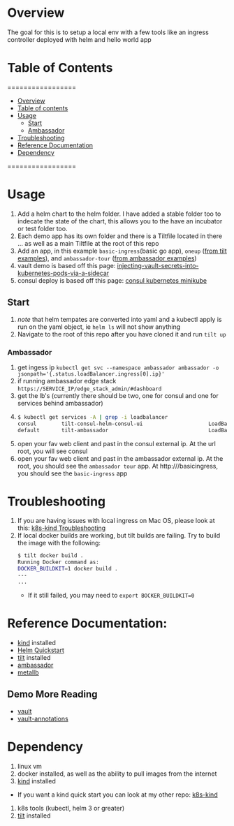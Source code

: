 # Overview

The goal for this is to setup a local env with a few tools like an ingress controller deployed with helm and hello world app

# Table of Contents
=================
<!--ts-->
   * [Overview](#Overview)
   * [Table of contents](#Table-of-Contents)
   * [Usage](#Usage)
      * [Start](#Start)
      * [Ambassador](#Ambassador)
   * [Troubleshooting](#Troubleshooting)
   * [Reference Documentation](#Reference-Documentation)
   * [Dependency](#Dependency)
<!--te-->
=================

# Usage

1. Add a helm chart to the helm folder. I have added a stable folder too to indecate the state of the chart, this allows you to the have an incubator or test folder too.
1. Each demo app has its own folder and there is a Tiltfile located in there ... as well as a main Tiltfile at the root of this repo
1. Add an app, in this example `basic-ingress`(basic go app), `oneup` ([from tilt examples](https://github.com/windmilleng/tilt/tree/master/integration/oneup)), and `ambassador-tour` ([from ambassador examples](https://www.getambassador.io/user-guide/getting-started/))
1. vault demo is based off this page: [injecting-vault-secrets-into-kubernetes-pods-via-a-sidecar](https://www.hashicorp.com/blog/injecting-vault-secrets-into-kubernetes-pods-via-a-sidecar/)
1. consul deploy is based off this page: [consul kubernetes minikube](https://learn.hashicorp.com/consul/kubernetes/minikube)

## Start

1. *note* that helm tempates are converted into yaml and a kubectl apply is run on the yaml object, ie `helm ls` will not show anything
1. Navigate to the root of this repo after you have cloned it and run `tilt up`

### Ambassador
1. get ingess ip `kubectl get svc --namespace ambassador ambassador -o jsonpath='{.status.loadBalancer.ingress[0].ip}'`
1. if running ambassador edge stack `https://SERVICE_IP/edge_stack_admin/#dashboard`
1. get the lb's (currently there should be two, one for consul and one for services behind ambassador)
1. ```bash 
   $ kubectl get services -A | grep -i loadbalancer
   consul        tilt-consul-helm-consul-ui                     LoadBalancer   10.104.97.99     172.17.255.1   80:31878/TCP                                                              35m
   default       tilt-ambassador                                LoadBalancer   10.98.106.110    172.17.255.2   80:31181/TCP,443:31665/TCP                                                35m
   ```
1. open your fav web client and past in the consul external ip. At the url root, you will see consul
1. open your fav web client and past in the ambassador external ip. At the root, you should see the `ambassador tour` app. At http://<ip>/basicingress, you should see the `basic-ingress` app

# Troubleshooting 

1. If you are having issues with local ingress on Mac OS, please look at this: [k8s-kind Troubleshooting](https://github.com/onzyone/k8s-kind#Troubleshooting)
1. If local docker builds are working, but tilt builds are failing. Try to build the image with the following:
   ```bash
   $ tilt docker build .
   Running Docker command as:
   DOCKER_BUILDKIT=1 docker build . 
   ---
   ...
   ```
   * If it still failed, you may need to `export BOCKER_BUILDKIT=0`

# Reference Documentation:

* [kind](https://kind.sigs.k8s.io/) installed
* [Helm Quickstart](https://helm.sh/docs/intro/quickstart/)
* [tilt](https://docs.tilt.dev/) installed
* [ambassador](https://www.getambassador.io/docs/)
* [metallb](https://metallb.universe.tf/)

## Demo More Reading
* [vault](https://learn.hashicorp.com/vault/getting-started-k8s/sidecar)
* [vault-annotations](https://www.vaultproject.io/docs/platform/k8s/injector/index.html#annotations)

# Dependency

1. linux vm
1. docker installed, as well as the ability to pull images from the internet
1. [kind](https://kind.sigs.k8s.io/) installed
  * If you want a kind quick start you can look at my other repo: [k8s-kind](https://github.com/onzyone/k8s-kind) 
1. k8s tools (kubectl, helm 3 or greater)
1. [tilt](https://docs.tilt.dev/) installed
